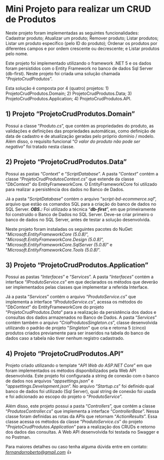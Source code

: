 # Mini Projeto para realizar um CRUD de Produtos
Neste projeto foram implementadas as seguintes funcionalidades: Cadastrar produto; Atualizar um produto; Remover produto; Listar produtos; Listar um produto específico (pelo ID do produto); Ordenar os produtos por diferentes campos e por ordem crescente ou decrescente; e Listar produtos pelo nome. 

Este projeto foi implementado utilizando o framework .NET 5 e os dados foram persistidos com o Entity Framework no banco de dados Sql Server (db-first).
Neste projeto foi criada uma solução chamada “*ProjetoCrudProdutos*”. 

Esta solução é composta por 4 (quatro) projetos: 1) ProjetoCrudProdutos.Domain; 2) ProjetoCrudProdutos.Data; 3) ProjetoCrudProdutos.Application; 4) ProjetoCrudProdutos.API.

## 1) Projeto “ProjetoCrudProdutos.Domain” 
Possui a classe “*Produto.cs*”, que contém as propriedades do produto, as validações e definições das propriedades automáticas, como definição de data de cadastro e de atualização geradas pelo próprio domínio / modelo. Além disso, o requisito funcional “*O valor do produto não pode ser negativo*” foi tratado nesta classe. 

## 2) Projeto “ProjetoCrudProdutos.Data” 
Possui as pastas “*Contex*t” e “*ScriptDatabase*”. A pasta “*Context*” contém a classe “*ProjetoCrudProdutosContext.cs*” que extende da classe “*DbContext*” do EntityFrameworkCore. O EntityFrameworkCore foi utilizado para realizar a persistência dos dados no Banco de Dados. 

Já a pasta “*ScriptDatabase*” contém o arquivo “*script-bd-ecommerce.sql*”, arquivo que estão os comandos SQL para a criação do banco de dados no SQL Server. ***OBS.:*** Foi utilizado a técnica “***db-first***”, em que primeiramente foi construído o Banco de Dados no SQL Server. Deve-se criar primeiro o banco de dados no SQL Server, antes de testar a solução desenvolvida. 

Neste projeto foram instaladas os seguintes pacotes do NuGet: “*Microsoft.EntityFrameworkCore (5.0.8)*”, “*Microsoft.EntityFrameworkCore.Design (5.0.8)*”, “*Microsoft.EntityFrameworkCore.SqlServer (5.0.8)*” e “*Microsoft.EntityFrameworkCore.Tools (5.0.8)*”. 

## 3) Projeto “ProjetoCrudProdutos.Application” 
Possui as pastas “*Interfaces*” e “*Services*”. A pasta “*Interfaces*” contém a interface “*IProdutoService.cs*” em que declarados os métodos que deverão ser implementados pelas classes que implementar a referida Interface. 

Já a pasta “*Services*” contém o arquivo “*ProdutoService.cs*” que implementa a interface “*IProdutoService.cs*”, acessa os métodos do “*DbContext*” do EntityFrameworkCore do projeto “*ProjetoCrudProdutos.Data*” para a realização da persistência dos dados e consultas dos dados armazenados no Banco de Dados. A pasta “*Services*” contém também o arquivo “*CriaProdutosSingleton.cs*”, classe desenvolvida utilizando o padrão de projeto "*Singleton*" que cria e retorna 5 (cinco) produtos criados previamente para ser inseridos na tabela do banco de dados caso a tabela não tiver nenhum registro cadastrado.

## 4) Projeto “ProjetoCrudProdutos.API” 
Projeto criado utilizando o template “*API Web do ASP.NET Core*” em que foram implementados os métodos disponibilizados pela Web API desenvolvida. Este projeto foi configurada a string de conexão com o banco de dados nos arquivos “*appsettings.json*” e “*appsettings.Development.json*”. No arquivo “*Startup.cs*” foi definido qual banco de dados foi utilizado (Sql Server), qual string de conexão foi usada e foi adicionado ao escopo do projeto o “*ProdutoService*”.

Além disso, este projeto possui a pasta “*Controllers*”, que contém a classe “*ProdutosController.cs*” que implementa a interface “*ControllerBase*”. Nessa classe foram definidas as rotas da APIs que retornam “*ActionResults*”. Essa classe acessa os métodos da classe “*ProdutoService.cs*” do projeto “*ProjetoCrudProdutos.Application*” para a realização dos CRUDs e retorno dos dados das consultas. A Web API desenvolvida foi testada no Swagger e no Postman. 

Para maiores detalhes ou caso tenha alguma dúvida entre em contato: *fernandorroberto@gmail.com* 👍
